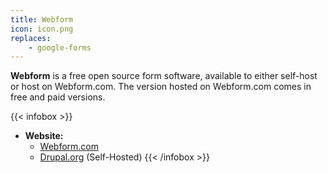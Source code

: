```yaml
---
title: Webform
icon: icon.png
replaces: 
    - google-forms
---
```


**Webform** is a free open source form software, available to either self-host or host on Webform.com. The version hosted on Webform.com comes in free and paid versions.

{{< infobox >}}
- **Website:** 
    - [Webform.com](https://webform.com)
    - [Drupal.org](https://www.drupal.org/project/webform) (Self-Hosted)
{{< /infobox >}}